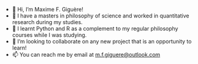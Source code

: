 - 👋 Hi, I’m Maxime F. Giguère!
- 👀 I have a masters in philosophy of science and worked in quantitative research during my studies. 
- 🌱 I learnt Python and R as a complement to my regular philosophy courses while I was studying. 
- 💞️ I’m looking to collaborate on any new project that is an opportunity to learn!
- 📫 You can reach me by email at m.f.giguere@outlook.com

<!---
MFGiguere/MFGiguere is a ✨ special ✨ repository because its `README.md` (this file) appears on your GitHub profile.
You can click the Preview link to take a look at your changes.
--->
